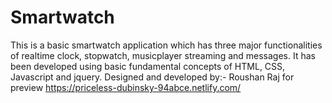 # Smartwatch

This is a basic smartwatch application which has three major functionalities of realtime clock, stopwatch, musicplayer streaming and messages.
It has been developed using basic fundamental concepts of HTML, CSS, Javascript and jquery.
Designed and developed by:- Roushan Raj
for preview https://priceless-dubinsky-94abce.netlify.com/
